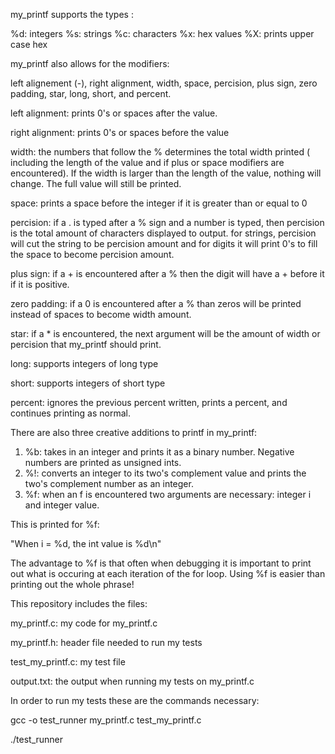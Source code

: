 my_printf supports the types :

%d: integers
%s: strings
%c: characters
%x: hex values
%X: prints upper case hex 

my_printf also allows for the modifiers: 

left alignement (-), right alignment,  width, space, percision, plus sign, zero padding, star, long, short, and percent. 

left alignment: prints 0's or spaces after the value. 

right alignment: prints 0's or spaces before the value

width: the numbers that follow the % determines the total width printed ( including the length of the value and if plus or space modifiers are encountered). If the width is larger than the length of the value, nothing will change. The full value will still be printed. 

space: prints a space before the integer if it is greater than or equal to 0

percision: if a . is typed after a % sign and a number is typed, then percision is the total amount of characters displayed to output. for strings, percision will cut the string to be percision amount and for digits it will print 0's to fill the space to become percision amount. 

plus sign: if a + is encountered after a % then the digit will have a + before it if it is positive. 

zero padding: if a 0 is encountered after a % than zeros will be printed instead of spaces to become width amount. 

star: if a * is encountered, the next argument will be the amount of width or percision that my_printf should print.

long: supports integers of long type

short: supports integers of short type

percent: ignores the previous percent written, prints a percent, and continues printing as normal. 

There are also three creative additions to printf in my_printf:

1. %b: takes in an integer and prints it as a binary number. Negative numbers are printed as unsigned ints.
2. %!: converts an integer to its two's complement value and prints the two's complement number as an integer.
3. %f: when an f is encountered two arguments are necessary: integer i and integer value.

This is printed for %f:

"When i = %d, the int value is %d\n"

The advantage to %f is that often when debugging it is important to print out what is occuring at each iteration of the for loop. Using %f is easier than printing out the whole phrase!

This repository includes the files:

my_printf.c: my code for my_printf.c

my_printf.h: header file needed to run my tests

test_my_printf.c: my test file 

output.txt: the output when running my tests on my_printf.c

In order to run my tests these are the commands necessary:

gcc -o test_runner my_printf.c test_my_printf.c

./test_runner